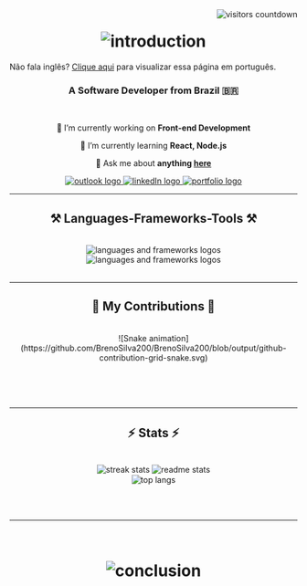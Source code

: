 <img alt="visitors countdown" align="right" src="https://visitor-badge.laobi.icu/badge?page_id=BrenoSilva200.BrenoSilva200" />

<h1 align="center">
    <img alt="introduction" src="https://readme-typing-svg.herokuapp.com/?font=Righteous&size=35&center=true&vCenter=true&width=500&height=70&duration=4000&lines=Hi+There!+👋;+I'm+Breno+Silva!;" />
</h1>

Não fala inglês? <a href="https://github.com/BrenoSilva200/BrenoSilva200/blob/main/README-pt.md">Clique aqui</a> para visualizar essa página em português.

<h3 align="center">A Software Developer from Brazil 🇧🇷</h3>

<br/>

<div align="center">
 
 🔭 I’m currently working on **Front-end Development**
 
 🌱 I’m currently learning **React, Node.js**

💬 Ask me about **anything [here](https://github.com/BrenoSilva200/BrenoSilva200/issues)**


 </div>
 
<div align="center"> 
  <a href="mailto:breno.silvax@outlook.com">
    <img alt="outlook logo" src="https://img.shields.io/badge/Microsoft_Outlook-0078D4?logo=microsoft-outlook&logoColor=white&style=for-the-badge" />
  </a>
  <a href="">
    <img alt="linkedIn logo" src="https://img.shields.io/badge/LinkedIn-0077B5?style=for-the-badge&logo=linkedin&logoColor=white" />
  </a>
  <a href="">
     <img alt="portfolio logo" src="https://img.shields.io/badge/Portfolio-FF5722?style=for-the-badge&logo=todoist&logoColor=white" /> 
  </a>
</div>

 <hr/>
 
<h2 align="center">⚒️ Languages-Frameworks-Tools ⚒️</h2>
<br/>
<div align="center">
    <img alt="languages and frameworks logos" src="https://skillicons.dev/icons?i=html,css,javascript,react,sass" /><br>
    <img alt="languages and frameworks logos" src="https://skillicons.dev/icons?i=vscode,git,github,nodejs,tailwind" />
</div>

<br/>
<hr/>

<div align="center">
  <h2>🐍 My Contributions 🐍</h2>
  <br>
  ![Snake animation](https://github.com/BrenoSilva200/BrenoSilva200/blob/output/github-contribution-grid-snake.svg)
  
  <br/><br/><br/>
</div>

<hr/>

<h2 align="center">⚡ Stats ⚡</h2>
<br>
<div align=center>
  <img height=180em src="https://streak-stats.demolab.com/?user=BrenoSilva200&count_private=true&theme=react&border_radius=10" alt="streak stats"/>
  <img height=180em src="https://github-readme-stats.vercel.app/api?username=BrenoSilva200&count_private=true&show_icons=true&theme=react&rank_icon=github&border_radius=10" alt="readme stats" />
  <br/>
  <img height=180em align="center" src="https://github-readme-stats.vercel.app/api/top-langs/?username=BrenoSilva200&layout=compact&langs_count=7&theme=react" alt="top langs" />
</div>

<br/><br/>

<hr/>

<br/>

<h1 align="center">
    <img alt="conclusion" src="https://readme-typing-svg.herokuapp.com/?font=Righteous&size=35&center=true&vCenter=true&width=500&height=70&duration=4000&lines=Thanks+for+visiting!+👋;+I'm+always+down+to+collab+😉;" />
</h1>


<br/>

